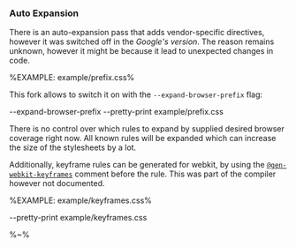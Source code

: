 ### Auto Expansion

There is an auto-expansion pass that adds vendor-specific directives, however it was switched off in the _Google's version_. The reason remains unknown, however it might be because it lead to unexpected changes in code.

%EXAMPLE: example/prefix.css%

This fork allows to switch it on with the `--expand-browser-prefix` flag:

<java jar="closure-stylesheets.jar" lang="css" console="closure-stylesheets">
  --expand-browser-prefix --pretty-print example/prefix.css
</java>

There is no control over which rules to expand by supplied desired browser coverage right now. All known rules will be expanded which can increase the size of the stylesheets by a lot.

Additionally, keyframe rules can be generated for webkit, by using the [`@gen-webkit-keyframes`](t) comment before the rule. This was part of the compiler however not documented.

%EXAMPLE: example/keyframes.css%

<java jar="closure-stylesheets.jar" lang="css">
  --pretty-print example/keyframes.css
</java>

%~%